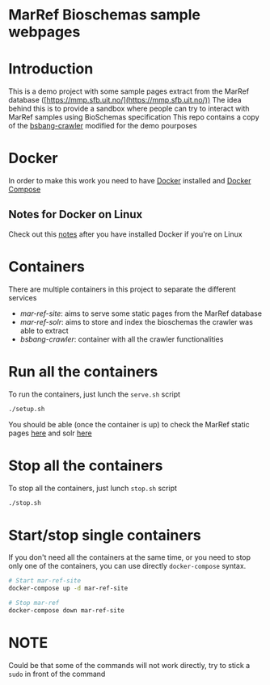 # MarRef Bioschemas sample webpages

# Introduction
This is a demo project with some sample pages extract from the MarRef database ([https://mmp.sfb.uit.no/](https://mmp.sfb.uit.no/))
The idea behind this is to provide a sandbox where people can try to interact with MarRef samples using BioSchemas specification
This repo contains a copy of the [bsbang-crawler](https://github.com/justinccdev/bsbang-crawler) modified for the demo pourposes

# Docker
In order to make this work you need to have [Docker](https://www.docker.com/community-edition) installed and [Docker Compose ](https://docs.docker.com/compose/install/#prerequisites)

## Notes for Docker on Linux
Check out this [notes](https://docs.docker.com/install/linux/linux-postinstall/) after you have installed Docker if you're on Linux

# Containers
There are multiple containers in this project to separate the different services
- *mar-ref-site*: aims to serve some static pages from the MarRef database
- *mar-ref-solr*: aims to store and index the bioschemas the crawler was able to extract
- *bsbang-crawler*: container with all the crawler functionalities

# Run all the containers
To run the containers, just lunch the `serve.sh` script
```bash
./setup.sh
```

You should be able (once the container is up) to check the MarRef static pages [here](http://localhost:8080/) and solr [here](http://localhost:8983)

# Stop all the containers
To stop all the containers, just lunch `stop.sh` script
```bash
./stop.sh
```

# Start/stop single containers
If you don't need all the containers at the same time, or you need to stop only one of the containers, you can use directly `docker-compose` syntax.
```bash
# Start mar-ref-site
docker-compose up -d mar-ref-site

# Stop mar-ref
docker-compose down mar-ref-site
```

# NOTE
Could be that some of the commands will not work directly, try to stick a `sudo` in front of the command
